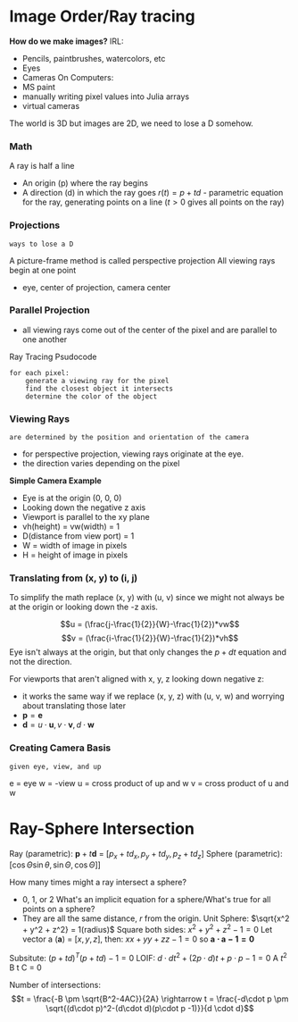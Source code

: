 # Image Order/Ray tracing

**How do we make images?**
IRL:
- Pencils, paintbrushes, watercolors, etc
- Eyes
- Cameras
On Computers:
- MS paint
- manually writing pixel values into Julia arrays
- virtual cameras

The world is 3D but images are 2D, we need to lose a D somehow.

### Math
A ray is half a line
- An origin (p) where the ray begins
- A direction (d) in which the ray goes
$r(t) = p + td$ - parametric equation for the ray, generating points on a line ($t>0$ gives all points on the ray)

### Projections
	ways to lose a D
A picture-frame method is called perspective projection
All viewing rays begin at one point
- eye, center of projection, camera center

### Parallel Projection
- all viewing rays come out of the center of the pixel and are parallel to one another

Ray Tracing Psudocode
```
for each pixel:
	generate a viewing ray for the pixel
	find the closest object it intersects
	determine the color of the object
```

### Viewing Rays
	are determined by the position and orientation of the camera
- for perspective projection, viewing rays originate at the eye.
- the direction varies depending on the pixel

**Simple Camera Example**
- Eye is at the origin (0, 0, 0)
- Looking down the negative z axis
- Viewport is parallel to the xy plane
- vh(height) = vw(width) = 1
- D(distance from view port) = 1
- W = width of image in pixels
- H = height of image in pixels

### Translating from (x, y) to (i, j)
To simplify the math replace (x, y) with (u, v) since we might not always be at the origin or looking down the -z axis.

$$u = (\frac{j-\frac{1}{2}}{W}-\frac{1}{2})*vw$$
$$v = (\frac{i-\frac{1}{2}}{W}-\frac{1}{2})*vh$$
Eye isn't always at the origin, but that only changes the $p + dt$ equation and not the direction.

For viewports that aren't aligned with x, y, z looking down negative z:
- it works the same way if we replace (x, y, z) with (u, v, w) and worrying about translating those later
- $\mathbf{p} = \mathbf{e}$
- $\mathbf{d} = u \cdot \mathbf{u}, v \cdot \mathbf{v}, d  \cdot \mathbf{w}$

### Creating Camera Basis
	given eye, view, and up
e = eye
w = -view
u = cross product of up and w
v = cross product of u and w

# Ray-Sphere Intersection

Ray (parametric): $\mathbf{p} + t\mathbf{d}$ = $[p_x +td_x, p_y+td_y, p_z + td_z]$ 
Sphere (parametric): $[\cos \Theta \sin \theta, \sin \Theta, \cos \Theta]]$ 

How many times might a ray intersect a sphere?
- 0, 1, or 2
What's an implicit equation for a sphere/What's true for all points on a sphere?
- They are all the same distance, $r$ from the origin.
Unit Sphere: $\sqrt{x^2 + y^2 + z^2} = 1(radius)$ 
Square both sides: $x^2 + y^2 + z^2 - 1 = 0$
Let vector a ($\mathbf{a}$) = $[x, y, z]$, then:
$xx+yy+zz-1=0$ so $\mathbf{\mathbf{a} \cdot \mathbf{a}-1=0}$ 

Subsitute:
$(p+td)^T (p+td)-1=0$
LOIF:
$d \cdot dt^2+(2p\cdot d)t+p \cdot p-1=0$
   A $t^2$           B t           C = 0

Number of intersections: 
$$t = \frac{-B \pm \sqrt{B^2-4AC}}{2A} \rightarrow t = \frac{-d\cdot p \pm \sqrt{(d\cdot p)^2-(d\cdot d)(p\cdot p -1)}}{d \cdot d}$$ 
